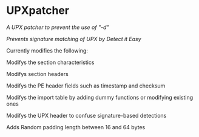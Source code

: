 # UPXpatcher
*A UPX patcher to prevent the use of "-d"*

*Prevents signature matching of UPX by Detect it Easy*

Currently modifies the following:

Modifys the section characteristics

Modifys section headers

Modifys the PE header fields such as timestamp and checksum

Modifys the import table by adding dummy functions or modifying existing ones

Modifys the UPX header to confuse signature-based detections

Adds Random padding length between 16 and 64 bytes
